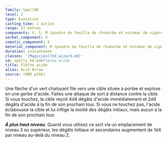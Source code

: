 ```yaml
---
family: SpellHD
level: 2
type: Évocation
casting_time: 1 action
range: 27 mètres
components: V, S, M (poudre de feuille de rhubarbe et estomac de vipère)
verbal_component: V
somatic_component: S
material_component: M (poudre de feuille de rhubarbe et estomac de vipère)
duration: instantanée
classes: '[Magicien](hd_wizard.md)'
id: spells_hd.md#flèche-acide
title: Flèche acide
alias: Acid Arrow
source: (MDR p356)
---
```


Une flèche d'un vert chatoyant file vers une cible située à portée et explose en une gerbe d'acide. Faites une attaque de sort à distance contre la cible. Si vous touchez, la cible reçoit 4d4 dégâts d'acide immédiatement et 2d4 dégâts d'acide à la fin de son prochain tour. Si vous ne touchez pas, l'acide éclabousse la cible et lui inflige la moitié des dégâts initiaux, mais aucun à la fin de son prochain tour.

**_À plus haut niveau._** Quand vous utilisez ce sort via un emplacement de niveau 3 ou supérieur, les dégâts initiaux et secondaires augmentent de 1d4 par niveau au-delà du niveau 2.

